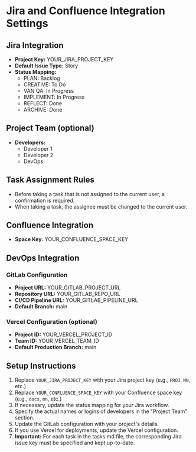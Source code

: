 # Jira and Confluence Integration Settings

## Jira Integration

- **Project Key:** YOUR_JIRA_PROJECT_KEY
- **Default Issue Type:** Story
- **Status Mapping:**
  - PLAN: Backlog
  - CREATIVE: To Do
  - VAN QA: In Progress
  - IMPLEMENT: In Progress
  - REFLECT: Done
  - ARCHIVE: Done

## Project Team (optional)

- **Developers:**
  - Developer 1
  - Developer 2
  - DevOps

## Task Assignment Rules

- Before taking a task that is not assigned to the current user, a confirmation is required.
- When taking a task, the assignee must be changed to the current user.

## Confluence Integration

- **Space Key:** YOUR_CONFLUENCE_SPACE_KEY

## DevOps Integration

### GitLab Configuration

- **Project URL:** YOUR_GITLAB_PROJECT_URL
- **Repository URL:** YOUR_GITLAB_REPO_URL
- **CI/CD Pipeline URL:** YOUR_GITLAB_PIPELINE_URL
- **Default Branch:** main

### Vercel Configuration (optional)

- **Project ID:** YOUR_VERCEL_PROJECT_ID
- **Team ID:** YOUR_VERCEL_TEAM_ID
- **Default Production Branch:** main

## Setup Instructions

1. Replace `YOUR_JIRA_PROJECT_KEY` with your Jira project key (e.g., `PROJ`, `MN`, etc.)
2. Replace `YOUR_CONFLUENCE_SPACE_KEY` with your Confluence space key (e.g., `docs`, `mn`, etc.)
3. If necessary, update the status mapping for your Jira workflow.
4. Specify the actual names or logins of developers in the "Project Team" section.
5. Update the GitLab configuration with your project's details.
6. If you use Vercel for deployments, update the Vercel configuration.
7. **Important:** For each task in the tasks.md file, the corresponding Jira issue key must be specified and kept up-to-date. 